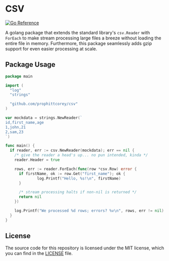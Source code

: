 # CSV

[![Go Reference](https://pkg.go.dev/badge/github.com/prophittcorey/csv.svg)](https://pkg.go.dev/github.com/prophittcorey/csv)

A golang package that extends the standard library's `csv.Reader` with
`ForEach` to make stream processing large files a breeze without loading the
entire file in memory. Furthermore, this package seamlessly adds gzip support
for even easier processing at scale.

## Package Usage

```go
package main

import (
  "log"
  "strings"

  "github.com/prophittcorey/csv"
)

var mockdata = strings.NewReader(`
id,first_name,age
1,john,21
2,sam,23
`)

func main() {
  if reader, err := csv.NewReader(mockdata); err == nil {
    /* give the reader a head's up... no pun intended, kinda */
    reader.Header = true

    rows, err := reader.ForEach(func(row *csv.Row) error {
      if firstName, ok := row.Get("first_name"); ok {
              log.Printf("Hello, %s!\n", firstName)
      }

      /* stream processing halts if non-nil is returned */
      return nil
    })

    log.Printf("We processed %d rows; errors? %v\n", rows, err != nil)
  }
}
```

## License

The source code for this repository is licensed under the MIT license, which you can
find in the [LICENSE](LICENSE.md) file.
